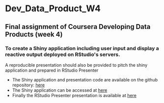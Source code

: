# Dev_Data_Product_W4

## Final assignment of Coursera Developing Data Products (week 4)

###  To create a Shiny application including user input and display a reactive output deployed on RStudio's servers.&nbsp;
A reproducible presentation should also be provided to pitch the shiny application and prepared in RStudio Presenter

- The Shiny application and presentation code are available on the github repository: [here](https://)
- The Shiny application can be accessed at [here](https://)
- Finally the RStudio Presenter presentation is available at [here](https://)


